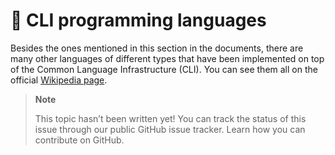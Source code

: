 # 🔧 CLI programming languages

Besides the ones mentioned in this section in the documents, there are many other languages of different types that have been implemented on top of the Common Language Infrastructure (CLI). You can see them all on the official [Wikipedia page](https://en.wikipedia.org/wiki/List_of_CLI_languages).

> **Note**
> 
> This topic hasn’t been written yet! You can track the status of this issue through our public GitHub issue tracker. Learn how you can contribute on GitHub.